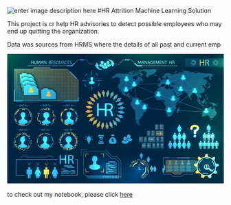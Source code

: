 ![enter image description here](https://upjourney.com/wp-content/uploads/2019/07/how-to-quit-a-job-you-just-started.jpg)
#HR Attrition Machine Learning Solution 

This project is cr help HR advisories to detect possible employees who may end up quitting the organization. 

Data was sources from HRMS where the details of all past and current emp 

![enter image description here](https://github.com/rajdave26/hr-employee-attrition/blob/main/WhatsApp%20Image%202020-11-04%20at%208.45.54%20PM.jpeg?raw=true)

to check out my notebook, please click [here](https://github.com/rajdave26/hr-employee-attrition/blob/main/HR_Analytics.ipynb)

